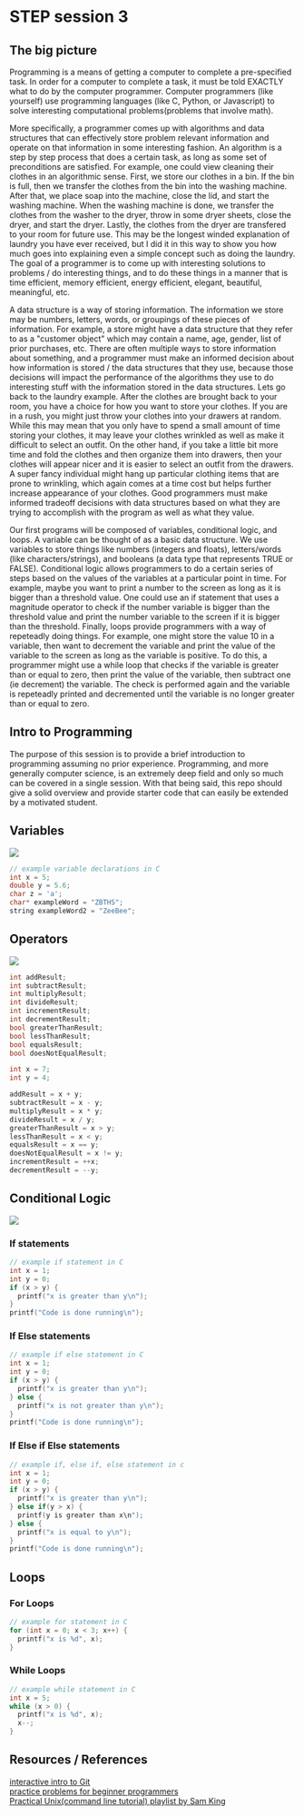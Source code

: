 # STEP session 3
## The big picture
Programming is a means of getting a computer to complete a pre-specified task. In order for a computer to complete a task, it must be told EXACTLY what to do by the computer programmer. Computer programmers (like yourself) use programming languages (like C, Python, or Javascript) to solve interesting computational problems(problems that involve math). 

More specifically, a programmer comes up with algorithms and data structures that can effectively store problem relevant information and operate on that information in some interesting fashion. An algorithm is a step by step process that does a certain task, as long as some set of preconditions are satisfied. For example, one could view cleaning their clothes in an algorithmic sense. First, we store our clothes in a bin. If the bin is full, then we transfer the clothes from the bin into the washing machine. After that, we place soap into the machine, close the lid, and start the washing machine. When the washing machine is done, we transfer the clothes from the washer to the dryer, throw in some dryer sheets, close the dryer, and start the dryer. Lastly, the clothes from the dryer are transfered to your room for future use. This may be the longest winded explanation of laundry you have ever received, but I did it in this way to show you how much goes into explaining even a simple concept such as doing the laundry. The goal of a programmer is to come up with interesting solutions to problems / do interesting things, and to do these things in a manner that is time efficient, memory efficient, energy efficient, elegant, beautiful, meaningful, etc. 

A data structure is a way of storing information. The information we store may be numbers, letters, words, or groupings of these pieces of information. For example, a store might have a data structure that they refer to as a "customer object" which may contain a name, age, gender, list of prior purchases, etc. There are often multiple ways to store information about something, and a programmer must make an informed decision about how information is stored / the data structures that they use, because those decisions will impact the performance of the algorithms they use to do interesting stuff with the information stored in the data structures. Lets go back to the laundry example. After the clothes are brought back to your room, you have a choice for how you want to store your clothes. If you are in a rush, you might just throw your clothes into your drawers at random. While this may mean that you only have to spend a small amount of time storing your clothes, it may leave your clothes wrinkled as well as make it difficult to select an outfit. On the other hand, if you take a little bit more time and fold the clothes and then organize them into drawers, then your clothes will appear nicer and it is easier to select an outfit from the drawers. A super fancy individual might hang up particular clothing items that are prone to wrinkling, which again comes at a time cost but helps further increase appearance of your clothes. Good programmers must make informed tradeoff decisions with data structures based on what they are trying to accomplish with the program as well as what they value.

Our first programs will be composed of variables, conditional logic, and loops. A variable can be thought of as a basic data structure. We use variables to store things like numbers (integers and floats), letters/words (like characters/strings), and booleans (a data type that represents TRUE or FALSE). Conditional logic allows programmers to do a certain series of steps based on the values of the variables at a particular point in time. For example, maybe you want to print a number to the screen as long as it is bigger than a threshold value. One could use an if statement that uses a magnitude operator to check if the number variable is bigger than the threshold value and print the number variable to the screen if it is bigger than the threshold. Finally, loops provide programmers with a way of repeteadly doing things. For example, one might store the value 10 in a variable, then want to decrement the variable and print the value of the variable to the screen as long as the variable is positive. To do this, a programmer might use a while loop that checks if the variable is greater than or equal to zero, then print the value of the variable, then subtract one (ie decrement) the variable. The check is performed again and the variable is repeteadly printed and decremented until the variable is no longer greater than or equal to zero.

## Intro to Programming
The purpose of this session is to provide a brief introduction to programming assuming no prior experience. Programming, and more generally computer science, is an extremely deep field and only so much can be covered in a single session. With that being said, this repo should give a solid overview and provide starter code that can easily be extended by a motivated student.



## Variables

![](img/cdatatype.png)

```c
// example variable declarations in C
int x = 5;
double y = 5.6;
char z = 'a';
char* exampleWord = "ZBTHS";
string exampleWord2 = "ZeeBee";
```

## Operators

![](img/Operators-In-C.png)

```c
int addResult;
int subtractResult;
int multiplyResult;
int divideResult;
int incrementResult;
int decrementResult;
bool greaterThanResult;
bool lessThanResult;
bool equalsResult;
bool doesNotEqualResult;

int x = 7;
int y = 4;

addResult = x + y;
subtractResult = x - y;
multiplyResult = x * y;
divideResult = x / y;
greaterThanResult = x > y;
lessThanResult = x < y;
equalsResult = x == y;
doesNotEqualResult = x != y;
incrementResult = ++x;
decrementResult = --y;
```

## Conditional Logic

![](img/if-elif-else.png)

### If statements

```c
// example if statement in C
int x = 1;
int y = 0;
if (x > y) {
  printf("x is greater than y\n");
}
printf("Code is done running\n");
```

### If Else statements

```c
// example if else statement in C
int x = 1;
int y = 0;
if (x > y) {
  printf("x is greater than y\n");
} else {
  printf("x is not greater than y\n");
}
printf("Code is done running\n");
```

### If Else if Else statements

```c
// example if, else if, else statement in c
int x = 1;
int y = 0;
if (x > y) {
  printf("x is greater than y\n");
} else if(y > x) {
  printf(y is greater than x\n");
} else {
  printf("x is equal to y\n");
}
printf("Code is done running\n");
```

## Loops

### For Loops

```c
// example for statement in C
for (int x = 0; x < 3; x++) {
  printf("x is %d", x);
}
```

### While Loops

```c
// example while statement in C
int x = 5;
while (x > 0) {
  printf("x is %d", x);
  x--;
}
```

## Resources / References
[interactive intro to Git](https://learngitbranching.js.org/) <br>
[practice problems for beginner programmers](https://www.codestepbystep.com/) <br>
[Practical Unix(command line tutorial) playlist by Sam King](https://www.youtube.com/playlist?list=PLAn5BRyzQEf9VoK8gRKp8Z0LGME6fISaE) <br>


